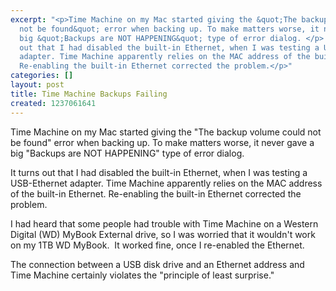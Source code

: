 ```yaml
---
excerpt: "<p>Time Machine on my Mac started giving the &quot;The backup volume could
  not be found&quot; error when backing up. To make matters worse, it never gave a
  big &quot;Backups are NOT HAPPENING&quot; type of error dialog. </p>  <p>It turns
  out that I had disabled the built-in Ethernet, when I was testing a USB-Ethernet
  adapter. Time Machine apparently relies on the MAC address of the built-in Ethernet.
  Re-enabling the built-in Ethernet corrected the problem.</p>"
categories: []
layout: post
title: Time Machine Backups Failing
created: 1237061641
---
```

<p>Time Machine on my Mac started giving the &quot;The backup volume could not be found&quot; error when backing up. To make matters worse, it never gave a big &quot;Backups are NOT HAPPENING&quot; type of error dialog. </p>  <p>It turns out that I had disabled the built-in Ethernet, when I was testing a USB-Ethernet adapter. Time Machine apparently relies on the MAC address of the built-in Ethernet. Re-enabling the built-in Ethernet corrected the problem.</p>  <p>I had heard that some people had trouble with Time Machine on a Western Digital (WD) MyBook External drive, so I was worried that it wouldn't work on my 1TB WD MyBook.&#160; It worked fine, once I re-enabled the Ethernet.</p>  <p>The connection between a USB disk drive and an Ethernet address and Time Machine certainly violates the &quot;principle of least surprise.&quot;</p>
